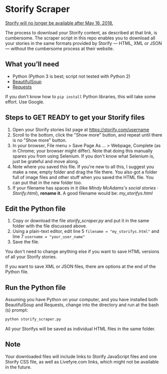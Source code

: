 # Storify Scraper

[Storify will no longer be available after May 16, 2018.](https://storify.com/faq-eol)

The process to download your Storify content, as described at that link, is cumbersome. The scraper script in this repo enables you to download all your stories in the same formats provided by Storify &mdash; HTML, XML or JSON &mdash; without the cumbersome process at their website.

## What you’ll need

* Python (Python 3 is best; script not tested with Python 2)
* [BeautifulSoup](https://www.crummy.com/software/BeautifulSoup/bs4/doc/)
* [Requests](http://docs.python-requests.org/en/master/)

If you don't know how to `pip install` Python libraries, this will take some effort. Use Google.

## Steps to GET READY to get your Storify files

1. Open your Storify stories list page at https://storify.com/username
2. Scroll to the bottom, click the "Show more" button, and repeat until there is no "Show more" button.
3. In your browser, File menu &gt; Save Page As ... &gt; Webpage, Complete (as in Chrome; your browser might differ). Note that doing this manually spares you from using Selenium. If you don't know what Selenium is, just be grateful and move along.
4. Note where you saved this file. If you're new to all this, I suggest you make a new, empty folder and drag the file there. You also got a folder full of image files and other stuff when you saved the HTML file. You can put that in the new folder too.
5. If your filename has spaces in it (like *Mindy McAdams's social stories · Storify.html*), **rename it.** A good filename would be: *my_storifys.html*

## Edit the Python file

1. Copy or download the file *storify_scraper.py* and put it in the same folder with the file discussed above.
2. Using a plain-text editor, edit line 5 `filename = "my_storifys.html"` and line 7 `username = "your_user_name"`
3. Save the file.

You don't need to change anything else if you want to save HTML versions of all your Storify stories.

If you want to save XML or JSON files, there are options at the end of the Python file.

## Run the Python file

Assuming you have Python on your computer, and you have installed both BeautifulSoup and Requests, change into the directory and run at the bash (`$`) prompt:

```bash
python storify_scraper.py
```

All your Storifys will be saved as individual HTML files in the same folder.

## Note

Your downloaded files will include links to Storify JavaScript files and one Storify CSS file, as well as Livefyre.com links, which might not be available in the future.
